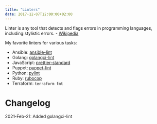 ```yaml
---
title: "Linters"
date: 2017-12-07T12:00:00+02:00
---
```

Linter is any tool that detects and flags errors in programming languages, including stylistic errors. - [Wikipedia](https://en.wikipedia.org/wiki/Lint_(software))

My favorite linters for various tasks:
* Ansible: [ansible-lint](https://github.com/willthames/ansible-lint)
* Golang: [golangci-lint](https://github.com/golangci/golangci-lint)
* JavaScript: [prettier-standard](https://www.npmjs.com/package/prettier-standard)
* Puppet: [puppet-lint](http://puppet-lint.com/)
* Python: [pylint](https://www.pylint.org/)
* Ruby: [rubocop](https://rubocop.readthedocs.io/en/latest/)
* Terraform: `terraform fmt`

# Changelog

2021-Feb-21: Added golangci-lint
